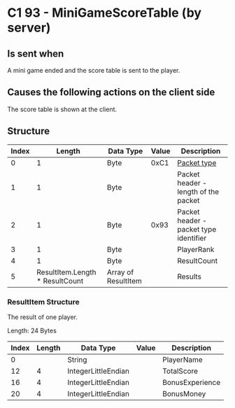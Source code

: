 # C1 93 - MiniGameScoreTable (by server)

## Is sent when

A mini game ended and the score table is sent to the player.

## Causes the following actions on the client side

The score table is shown at the client.

## Structure

| Index | Length | Data Type | Value | Description |
|-------|--------|-----------|-------|-------------|
| 0 | 1 |   Byte   | 0xC1  | [Packet type](PacketTypes.md) |
| 1 | 1 |    Byte   |      | Packet header - length of the packet |
| 2 | 1 |    Byte   | 0x93  | Packet header - packet type identifier |
| 3 | 1 | Byte |  | PlayerRank |
| 4 | 1 | Byte |  | ResultCount |
| 5 | ResultItem.Length * ResultCount | Array of ResultItem |  | Results |

### ResultItem Structure

The result of one player.

Length: 24 Bytes

| Index | Length | Data Type | Value | Description |
|-------|--------|-----------|-------|-------------|
| 0 |  | String |  | PlayerName |
| 12 | 4 | IntegerLittleEndian |  | TotalScore |
| 16 | 4 | IntegerLittleEndian |  | BonusExperience |
| 20 | 4 | IntegerLittleEndian |  | BonusMoney |